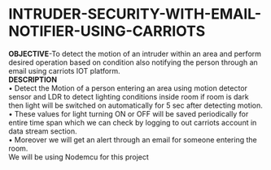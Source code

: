 # INTRUDER-SECURITY-WITH-EMAIL-NOTIFIER-USING-CARRIOTS

<b>OBJECTIVE</b>-To detect the motion of an intruder within an area and perform desired operation based on condition  also notifying the person through an email using carriots IOT platform.
<br>
<b>DESCRIPTION</b><br>
•	Detect the Motion of a person entering an area using motion detector sensor and LDR to detect lighting conditions inside room if room is dark then light will be switched on automatically for 5 sec after detecting motion.<br> 
•	These values for light turning ON or OFF will be saved periodically for entire time span which we can check by logging to out carriots account in data stream section.<br>
•	Moreover we will get an alert through an email for someone entering the room.<br>
We will be using Nodemcu for this project
